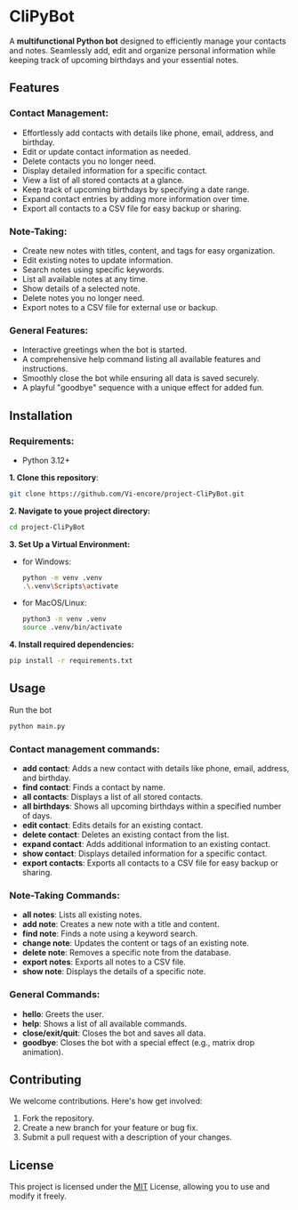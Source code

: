 # CliPyBot

A **multifunctional Python bot** designed to efficiently manage your contacts and notes. Seamlessly add, edit and organize personal information while keeping track of upcoming birthdays and your essential notes.

## Features

### Contact Management:

- Effortlessly add contacts with details like phone, email, address, and birthday.
- Edit or update contact information as needed.
- Delete contacts you no longer need.
- Display detailed information for a specific contact.
- View a list of all stored contacts at a glance.
- Keep track of upcoming birthdays by specifying a date range.
- Expand contact entries by adding more information over time.
- Export all contacts to a CSV file for easy backup or sharing.

### Note-Taking:

- Create new notes with titles, content, and tags for easy organization.
- Edit existing notes to update information.
- Search notes using specific keywords.
- List all available notes at any time.
- Show details of a selected note.
- Delete notes you no longer need.
- Export notes to a CSV file for external use or backup.

### General Features:

- Interactive greetings when the bot is started.
- A comprehensive help command listing all available features and instructions.
- Smoothly close the bot while ensuring all data is saved securely.
- A playful "goodbye" sequence with a unique effect for added fun.

## Installation

### Requirements:

- Python 3.12+

**1. Clone this repository**:

```bash
git clone https://github.com/Vi-encore/project-CliPyBot.git
```

**2. Navigate to youe project directory:**

```bash
cd project-CliPyBot
```

**3. Set Up a Virtual Environment:**

- for Windows:
  ```bash
  python -m venv .venv
  .\.venv\Scripts\activate
  ```
- for MacOS/Linux:

  ```bash
  python3 -m venv .venv
  source .venv/bin/activate
  ```

**4. Install required dependencies:**

```bash
pip install -r requirements.txt
```

## Usage

Run the bot

```bash
python main.py
```

### Contact management commands:

- **add contact**: Adds a new contact with details like phone, email, address, and birthday.
- **find contact**: Finds a contact by name.
- **all contacts**: Displays a list of all stored contacts.
- **all birthdays**: Shows all upcoming birthdays within a specified number of days.
- **edit contact**: Edits details for an existing contact.
- **delete contact**: Deletes an existing contact from the list.
- **expand contact**: Adds additional information to an existing contact.
- **show contact**: Displays detailed information for a specific contact.
- **export contacts**: Exports all contacts to a CSV file for easy backup or sharing.

### Note-Taking Commands:

- **all notes**: Lists all existing notes.
- **add note**: Creates a new note with a title and content.
- **find note**: Finds a note using a keyword search.
- **change note**: Updates the content or tags of an existing note.
- **delete note**: Removes a specific note from the database.
- **export notes**: Exports all notes to a CSV file.
- **show note**: Displays the details of a specific note.

### General Commands:

- **hello**: Greets the user.
- **help**: Shows a list of all available commands.
- **close/exit/quit**: Closes the bot and saves all data.
- **goodbye**: Closes the bot with a special effect (e.g., matrix drop animation).

## Contributing

We welcome contributions. Here's how get involved:

1. Fork the repository.
2. Create a new branch for your feature or bug fix.
3. Submit a pull request with a description of your changes.

## License

This project is licensed under the [MIT](https://choosealicense.com/licenses/mit/) License, allowing you to use and modify it freely.
